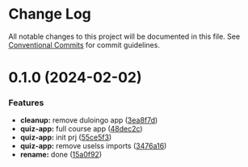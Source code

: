 # Change Log

All notable changes to this project will be documented in this file.
See [Conventional Commits](https://conventionalcommits.org) for commit guidelines.

# 0.1.0 (2024-02-02)

### Features

-   **cleanup:** remove duloingo app ([3ea8f7d](https://github.com/paulAlexSerban/wbk--reactjs-playground--typescript/commit/3ea8f7d47da9759c9ea8f62599a8aa4250b38c3c))
-   **quiz-app:** full course app ([48dec2c](https://github.com/paulAlexSerban/wbk--reactjs-playground--typescript/commit/48dec2cb907c2aea1cb333f77b049c2e26ddadb5))
-   **quiz-app:** init prj ([55ce5f3](https://github.com/paulAlexSerban/wbk--reactjs-playground--typescript/commit/55ce5f3fdf533437af2d92f69841a31b2305c078))
-   **quiz-app:** remove uselss imports ([3476a16](https://github.com/paulAlexSerban/wbk--reactjs-playground--typescript/commit/3476a164198eb3882edcf86975812b0046a4caab))
-   **rename:** done ([15a0f92](https://github.com/paulAlexSerban/wbk--reactjs-playground--typescript/commit/15a0f92f47690da6021269d43d7489cb72cdc514))
